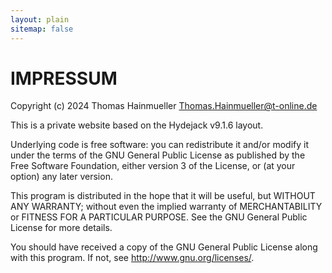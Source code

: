 ```yaml
---
layout: plain
sitemap: false
---
```


# IMPRESSUM


Copyright (c) 2024 Thomas Hainmueller <Thomas.Hainmueller@t-online.de>

This is a private website based on the Hydejack v9.1.6 layout. 

Underlying code is free software: you can redistribute it and/or modify
it under the terms of the GNU General Public License as published by
the Free Software Foundation, either version 3 of the License, or
(at your option) any later version.

This program is distributed in the hope that it will be useful,
but WITHOUT ANY WARRANTY; without even the implied warranty of
MERCHANTABILITY or FITNESS FOR A PARTICULAR PURPOSE.  See the
GNU General Public License for more details.

You should have received a copy of the GNU General Public License
along with this program.  If not, see <http://www.gnu.org/licenses/>.
